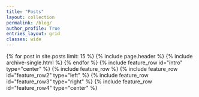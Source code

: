 ```yaml
---
title: "Posts"
layout: collection
permalink: /blog/
author_profile: True
entries_layout: grid
classes: wide
---
```


{% for post in site.posts limit: 15 %}
  {% include page.header %}
  {% include archive-single.html %}
{% endfor %}
{% include feature_row id="intro" type="center" %}
{% include feature_row %}
{% include feature_row id="feature_row2" type="left" %}
{% include feature_row id="feature_row3" type="right" %}
{% include feature_row id="feature_row4" type="center" %}
